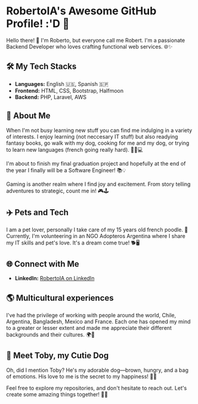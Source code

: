 # RobertoIA's Awesome GitHub Profile! :'D 🚀



Hello there! 👋 I'm Roberto, but everyone call me Robert. I'm a passionate Backend Developer who loves crafting functional web services. 🌐✨

## 🛠️ My Tech Stacks



- **Languages:** English 🇺🇸, Spanish 🇸🇵
- **Frontend:** HTML, CSS, Bootstrap, Halfmoon
- **Backend:** PHP, Laravel, AWS

## 🌈 About Me


When I'm not busy learning new stuff you can find me indulging in a variety of interests. I enjoy learning (not neccesary IT stuff) but also readying fantasy books, go walk with my dog, cooking for me and my dog, or trying to learn new languages (french going really hard). 🍲🧶💻

I'm about to finish my final graduation project and hopefully at the end of the year I finally will be a Software Engineer! 📚💡

Gaming is another realm where I find joy and excitement. From story telling adventures to strategic, count me in! 🎮🕹️

## ✈️ Pets and Tech



I am a pet lover, personally I take care of my 15 years old french poodle. 🐶 Currently, I'm volunteering in an NGO Adopteros Argentina where I share my IT skills and pet's love. It's a dream come true! 🐕🖥️

## 🌐 Connect with Me


- **LinkedIn:** [RobertoIA on LinkedIn](https://www.linkedin.com/in/robertoia-antonio/)

## 🌎 Multicultural experiences



I've had the privilege of working with people around the world, Chile, Argentina, Bangladesh, Mexico and France. Each one has opened my mind to a greater or lesser extent and made me appreciate their different backgrounds and their cultures. 🌍🌆

## 🐾 Meet Toby, my Cutie Dog



Oh, did I mention Toby? He's my adorable dog—brown, hungry, and a bag of emotions. His love to me is the secret to my happiness! 🐶🍖

Feel free to explore my repositories, and don't hesitate to reach out. Let's create some amazing things together! 🚀✨
